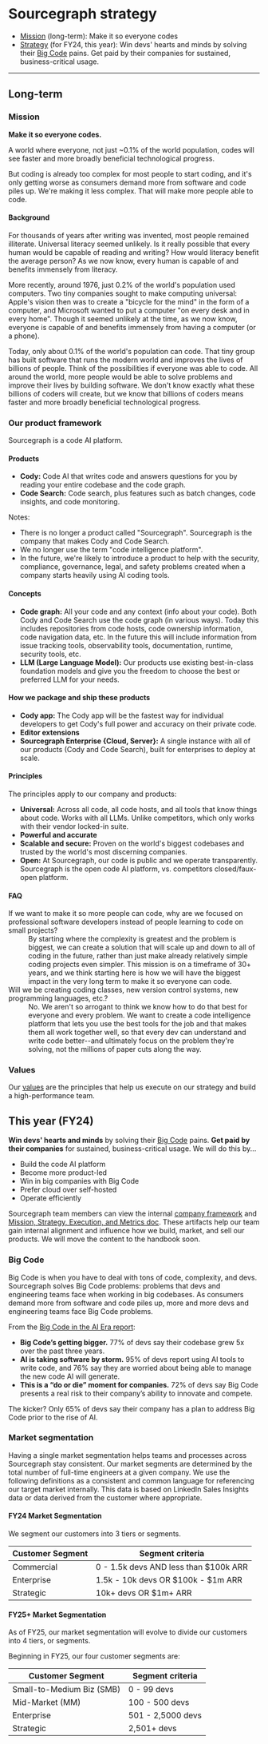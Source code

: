 # Sourcegraph strategy

- [Mission](#mission) (long-term): Make it so everyone codes
- [Strategy](#strategy) (for FY24, this year): Win devs' hearts and minds by solving their [Big Code](#big-code) pains. Get paid by their companies for sustained, business-critical usage.

---

## Long-term

### Mission

**Make it so everyone codes.**

A world where everyone, not just ~0.1% of the world population, codes will see faster and more broadly beneficial technological progress.

But coding is already too complex for most people to start coding, and it's only getting worse as consumers demand more from software and code piles up. We're making it less complex. That will make more people able to code.

#### Background

For thousands of years after writing was invented, most people remained illiterate. Universal literacy seemed unlikely. Is it really possible that every human would be capable of reading and writing? How would literacy benefit the average person? As we now know, every human is capable of and benefits immensely from literacy.

More recently, around 1976, just 0.2% of the world's population used computers. Two tiny companies sought to make computing universal: Apple's vision then was to create a "bicycle for the mind" in the form of a computer, and Microsoft wanted to put a computer "on every desk and in every home". Though it seemed unlikely at the time, as we now know, everyone is capable of and benefits immensely from having a computer (or a phone).

Today, only about 0.1% of the world's population can code. That tiny group has built software that runs the modern world and improves the lives of billions of people. Think of the possibilities if everyone was able to code. All around the world, more people would be able to solve problems and improve their lives by building software. We don't know exactly what these billions of coders will create, but we know that billions of coders means faster and more broadly beneficial technological progress.

### Our product framework

Sourcegraph is a code AI platform.

#### Products

- **Cody:** Code AI that writes code and answers questions for you by reading your entire codebase and the code graph.
- **Code Search:** Code search, plus features such as batch changes, code insights, and code monitoring.

Notes:

- There is no longer a product called "Sourcegraph". Sourcegraph is the company that makes Cody and Code Search.
- We no longer use the term "code intelligence platform".
- In the future, we're likely to introduce a product to help with the security, compliance, governance, legal, and safety problems created when a company starts heavily using AI coding tools.

#### Concepts

- **Code graph:** All your code and any context (info about your code). Both Cody and Code Search use the code graph (in various ways). Today this includes repositories from code hosts, code ownership information, code navigation data, etc. In the future this will include information from issue tracking tools, observability tools, documentation, runtime, security tools, etc.
- **LLM (Large Language Model):** Our products use existing best-in-class foundation models and give you the freedom to choose the best or preferred LLM for your needs.

#### How we package and ship these products

- **Cody app:** The Cody app will be the fastest way for individual developers to get Cody's full power and accuracy on their private code.
- **Editor extensions**
- **Sourcegraph Enterprise {Cloud, Server}:** A single instance with all of our products (Cody and Code Search), built for enterprises to deploy at scale.

#### Principles

The principles apply to our company and products:

- **Universal:** Across all code, all code hosts, and all tools that know things about code. Works with all LLMs. Unlike competitors, which only works with their vendor locked-in suite.
- **Powerful and accurate**
- **Scalable and secure:** Proven on the world's biggest codebases and trusted by the world's most discerning companies.
- **Open:** At Sourcegraph, our code is public and we operate transparently. Sourcegraph is the open code AI platform, vs. competitors closed/faux-open platform.

#### FAQ

<dl>
  <dt>If we want to make it so more people can code, why are we focused on professional software developers instead of people learning to code on small projects?</dt>
  <dd>By starting where the complexity is greatest and the problem is biggest, we can create a solution that will scale up and down to all of coding in the future, rather than just make already relatively simple coding projects even simpler. This mission is on a timeframe of 30+ years, and we think starting here is how we will have the biggest impact in the very long term to make it so everyone can code.</dd>

  <dt>Will we be creating coding classes, new version control systems, new programming languages, etc.?</dt>
  <dd>No. We aren't so arrogant to think we know how to do that best for everyone and every problem. We want to create a code intelligence platform that lets you use the best tools for the job and that makes them all work together well, so that every dev can understand and write code better--and ultimately focus on the problem they're solving, not the millions of paper cuts along the way.</dd>
</dl>

### Values

Our [values](../../company-info-and-process/values/index.md) are the principles that help us execute on our strategy and build a high-performance team.

## This year (FY24)

**Win devs' hearts and minds** by solving their [Big Code](#big-code) pains. **Get paid by their companies** for sustained, business-critical usage. We will do this by...

- Build the code AI platform
- Become more product-led
- Win in big companies with Big Code
- Prefer cloud over self-hosted
- Operate efficiently

Sourcegraph team members can view the internal [company framework](https://docs.google.com/document/d/127S8cGKrYi2g8CVjMO3fpT33Ld_ZpT7_1UgbAvlqGC0/edit?usp=sharing) and [Mission, Strategy, Execution, and Metrics doc](https://docs.google.com/document/d/1ZgGq3Ox1c1i_3z1z-zLANVDkj2iif_ZUPFq5NvZmAis/edit). These artifacts help our team gain internal alignment and influence how we build, market, and sell our products. We will move the content to the handbook soon.

### Big Code

Big Code is when you have to deal with tons of code, complexity, and devs. Sourcegraph solves Big Code problems: problems that devs and engineering teams face when working in big codebases. As consumers demand more from software and code piles up, more and more devs and engineering teams face Big Code problems.

From the [Big Code in the AI Era report](https://about.sourcegraph.com/blog/big-code-in-ai-era):

- **Big Code’s getting bigger.** 77% of devs say their codebase grew 5x over the past three years.
- **AI is taking software by storm.** 95% of devs report using AI tools to write code, and 76% say they are worried about being able to manage the new code AI will generate.
- **This is a “do or die” moment for companies.** 72% of devs say Big Code presents a real risk to their company’s ability to innovate and compete.

The kicker? Only 65% of devs say their company has a plan to address Big Code prior to the rise of AI.

### Market segmentation

Having a single market segmentation helps teams and processes across Sourcegraph stay consistent. Our market segments are determined by the total number of full-time engineers at a given company. We use the following definitions as a consistent and common language for referencing our target market internally. This data is based on LinkedIn Sales Insights data or data derived from the customer where appropriate.

#### FY24 Market Segmentation

We segment our customers into 3 tiers or segments.

| Customer Segment          | Segment criteria                      |
| ------------------------- | ------------------------------------- |
| Commercial                | 0 - 1.5k devs AND less than $100k ARR |
| Enterprise                | 1.5k - 10k devs OR $100k - $1m ARR    |
| Strategic                 | 10k+ devs OR $1m+ ARR                 |


#### FY25+ Market Segmentation

As of FY25, our market segmentation will evolve to divide our customers into 4 tiers, or segments.

Beginning in FY25, our four customer segments are:

| Customer Segment          | Segment criteria  |
| ------------------------- | ----------------- |
| Small-to-Medium Biz (SMB) | 0 - 99 devs       |
| Mid-Market (MM)           | 100 - 500 devs    |
| Enterprise                | 501 - 2,5000 devs |
| Strategic                 | 2,501+ devs       |
